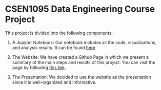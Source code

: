 # CSEN1095 Data Engineering Course Project

This project is divided into the following components:

1. A Jupyter Notebook:
Our notebook includes all the code, visualizations, and analysis results. It can be found [here](https://github.com/Logician724/play-store-analysis/blob/master/notebook.ipynb).

2. The Website:
We have created a Github Page in which we present a summary of the main steps and results of this project. You can visit the page by following [this link](https://logician724.github.io/play-store-analysis/).

3. The Presentation:
We decided to use the website as the presentation since it is well-organized and informative.
